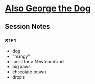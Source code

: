 # [Also George the Dog](https://www.dndbeyond.com/monsters/3444952-also-george)

## Session Notes

### S1E1

- dog
- "mangy"
- small for a Newfoundland
- big paws
- chocolate brown
- drools
